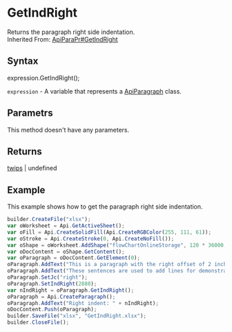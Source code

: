 # GetIndRight

Returns the paragraph right side indentation.<br>Inherited From: [ApiParaPr#GetIndRight](../../ApiParaPr/Methods/GetIndRight.md)

## Syntax

expression.GetIndRight();

`expression` - A variable that represents a [ApiParagraph](../ApiParagraph.md) class.

## Parametrs

This method doesn't have any parameters.

## Returns

[twips](../../../Enumerations/twips.md) &#124; undefined

## Example

This example shows how to get the paragraph right side indentation.

```javascript
builder.CreateFile("xlsx");
var oWorksheet = Api.GetActiveSheet();
var oFill = Api.CreateSolidFill(Api.CreateRGBColor(255, 111, 61));
var oStroke = Api.CreateStroke(0, Api.CreateNoFill());
var oShape = oWorksheet.AddShape("flowChartOnlineStorage", 120 * 36000, 70 * 36000, oFill, oStroke, 0, 2 * 36000, 0, 3 * 36000);
var oDocContent = oShape.GetContent();
var oParagraph = oDocContent.GetElement(0);
oParagraph.AddText("This is a paragraph with the right offset of 2 inches set to it. ");
oParagraph.AddText("These sentences are used to add lines for demonstrative purposes. ");
oParagraph.SetJc("right");
oParagraph.SetIndRight(2880);
var nIndRight = oParagraph.GetIndRight();
oParagraph = Api.CreateParagraph();
oParagraph.AddText("Right indent: " + nIndRight);
oDocContent.Push(oParagraph);
builder.SaveFile("xlsx", "GetIndRight.xlsx");
builder.CloseFile();
```